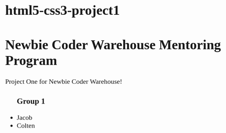 # html5-css3-project1
<head>
<link href='//fonts.googleapis.com/css?family=Berkshire Swash' rel='stylesheet'>
<style>
body {
    font-family: 'Berkshire Swash';font-size: 22px;
}
</style>
</head>

<h1>Newbie Coder Warehouse Mentoring Program</h1>

<p> Project One for Newbie Coder Warehouse!</p>

<ul><h3>Group 1</h3>
  <li>Jacob</li>
  <li>Colten</li>
</ul>
